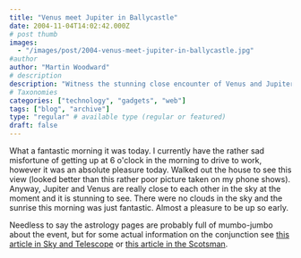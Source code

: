 ```yaml
---
title: "Venus meet Jupiter in Ballycastle"
date: 2004-11-04T14:02:42.000Z
# post thumb
images:
  - "/images/post/2004-venus-meet-jupiter-in-ballycastle.jpg"
#author
author: "Martin Woodward"
# description
description: "Witness the stunning close encounter of Venus and Jupiter during a breathtaking sunrise in Ballycastle."
# Taxonomies
categories: ["technology", "gadgets", "web"]
tags: ["blog", "archive"]
type: "regular" # available type (regular or featured)
draft: false
---
```


What a fantastic morning it was today. I currently have the rather sad misfortune of getting up at 6 o'clock in the morning to drive to work, however it was an absolute pleasure today. Walked out the house to see this view (looked better than this rather poor picture taken on my phone shows). Anyway, Jupiter and Venus are really close to each other in the sky at the moment and it is stunning to see. There were no clouds in the sky and the sunrise this morning was just fantastic. Almost a pleasure to be up so early.

Needless to say the astrology pages are probably full of mumbo-jumbo about the event, but for some actual information on the conjunction see [this article in Sky and Telescope](http://skyandtelescope.com/observing/objects/planets/article_1364_1.asp) or [this article in the Scotsman](http://news.scotsman.com/features.cfm?id=1261002004).
